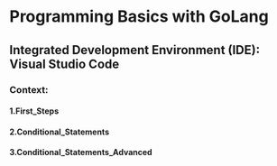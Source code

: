 # Programming Basics with GoLang

## Integrated Development Environment (IDE): Visual Studio Code

### Context:
#### 1.First_Steps
#### 2.Conditional_Statements
#### 3.Conditional_Statements_Advanced
